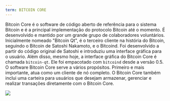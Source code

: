 ```yaml
---
term: BITCOIN CORE
---
```


Bitcoin Core é o software de código aberto de referência para o sistema Bitcoin e é a principal implementação do protocolo Bitcoin até o momento. É desenvolvido e mantido por um grande grupo de colaboradores voluntários. Inicialmente nomeado "Bitcoin Qt", é o terceiro cliente na história do Bitcoin, seguindo o Bitcoin de Satoshi Nakamoto, e o Bitcoind. Foi desenvolvido a partir do código original de Satoshi e introduziu uma interface gráfica para o usuário. Além disso, mesmo hoje, a interface gráfica do Bitcoin Core é chamada `bitcoin-qt`. Ele foi empacotado com `bitcoind` desde a versão 0.5. O software Bitcoin Core serve a vários propósitos. Primeiro e mais importante, atua como um cliente de nó completo. O Bitcoin Core também inclui uma carteira para usuários que desejam armazenar, gerenciar e realizar transações diretamente com o Bitcoin Core.

![](../../dictionnaire/assets/42.png)